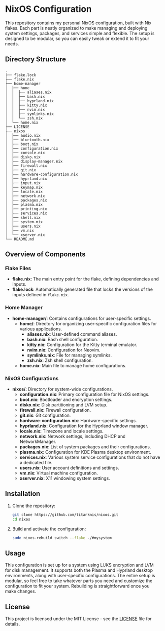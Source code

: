 # NixOS Configuration

This repository contains my personal NixOS configuration, built with Nix flakes. Each part is neatly organized to make managing and deploying system settings, packages, and services simple and flexible. The setup is designed to be modular, so you can easily tweak or extend it to fit your needs.

## Directory Structure

```
.
├── flake.lock
├── flake.nix
├── home-manager
│  ├── home
│  │  ├── aliases.nix
│  │  ├── bash.nix
│  │  ├── hyprland.nix
│  │  ├── kitty.nix
│  │  ├── nvim.nix
│  │  ├── symlinks.nix
│  │  └── zsh.nix
│  └── home.nix
├── LICENSE
├── nixos
│  ├── audio.nix
│  ├── bluetooth.nix
│  ├── boot.nix
│  ├── configuration.nix
│  ├── console.nix
│  ├── disko.nix
│  ├── display-manager.nix
│  ├── firewall.nix
│  ├── git.nix
│  ├── hardware-configuration.nix
│  ├── hyprland.nix
│  ├── input.nix
│  ├── keymap.nix
│  ├── locale.nix
│  ├── network.nix
│  ├── packages.nix
│  ├── plasma.nix
│  ├── printing.nix
│  ├── services.nix
│  ├── shell.nix
│  ├── system.nix
│  ├── users.nix
│  ├── vm.nix
│  └── xserver.nix
└── README.md
```

## Overview of Components

### Flake Files
- **flake.nix**: The main entry point for the flake, defining dependencies and inputs.
- **flake.lock**: Automatically generated file that locks the versions of the inputs defined in `flake.nix`.

### Home Manager
- **home-manager/**: Contains configurations for user-specific settings.
  - **home/**: Directory for organizing user-specific configuration files for various applications.
    - **aliases.nix**: User-defined command aliases.
    - **bash.nix**: Bash shell configuration.
    - **kitty.nix**: Configuration for the Kitty terminal emulator.
    - **nvim.nix**: Configuration for Neovim.
    - **symlinks.nix**: File for managing symlinks.
    - **zsh.nix**: Zsh shell configuration.
  - **home.nix**: Main file to manage home configurations.

### NixOS Configurations
- **nixos/**: Directory for system-wide configurations.
  - **configuration.nix**: Primary configuration file for NixOS settings.
  - **boot.nix**: Bootloader and encryption settings.
  - **disko.nix**: Disk partitioning and LVM setup.
  - **firewall.nix**: Firewall configuration.
  - **git.nix**: Git configuration.
  - **hardware-configuration.nix**: Hardware-specific settings.
  - **hyprland.nix**: Configuration for the Hyprland window manager.
  - **locale.nix**: Timezone and locale settings.
  - **network.nix**: Network settings, including DHCP and NetworkManager.
  - **packages.nix**: List of system packages and their configurations.
  - **plasma.nix**: Configuration for KDE Plasma desktop environment.
  - **services.nix**: Various system service configurations that do not have a dedicated file.
  - **users.nix**: User account definitions and settings.
  - **vm.nix**: Virtual machine configuration.
  - **xserver.nix**: X11 windowing system settings.

## Installation

1. Clone the repository:
   ```bash
   git clone https://github.com/titanknis/nixos.git
   cd nixos
   ```

2. Build and activate the configuration:
   ```bash
   sudo nixos-rebuild switch --flake ./#mysystem 
   ```

## Usage

This configuration is set up for a system using LUKS encryption and LVM for disk management. It supports both the Plasma and Hyprland desktop environments, along with user-specific configurations. The entire setup is modular, so feel free to take whatever parts you need and customize the configuration to fit your system. Rebuilding is straightforward once you make changes.

## License

This project is licensed under the MIT License - see the [LICENSE](https://github.com/titanknis/nixos/blob/main/LICENSE) file for details.
